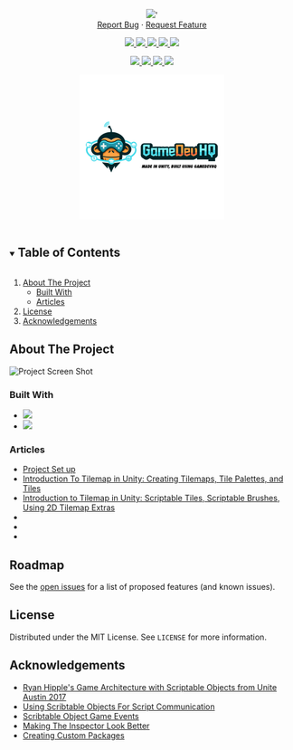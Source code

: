 <!-- Header -->
<!--<h3 align="center">Dungeon Escape Mobile 2D</h3>-->
<!--<h2 align="center">Mobile 2D Metroidvania</h2>-->
<p align="center">
	<img src ="https://github-readme-stats-blush-omega.vercel.app/api/pin?username=JamesLaFritz&repo=Dungeon-Escape-Mobile&theme=cobalt"/>'
	<br />
	<a href="https://github.com/JamesLaFritz/Dungeon-Escape-Mobile/issues">Report Bug</a>
        ·
        <a href="https://github.com/JamesLaFritz/Dungeon-Escape-Mobile/issues">Request Feature</a>
</p>

<!-- PROJECT SHIELDS -->
<p align="center">
  <a href="https://github.com/JamesLafritz/Dungeon-Escape-Mobile/graphs/contributors">
	  <img src="https://img.shields.io/github/contributors/JamesLafritz/Dungeon-Escape-Mobile.svg?style=for-the-badge"/>
  </a>
  <a href="https://img.shields.io/github/forks/JamesLafritz/Dungeon-Escape-Mobile.svg?style=for-the-badge">
	  <img src="https://img.shields.io/github/forks/JamesLafritz/Dungeon-Escape-Mobile.svg?style=for-the-badge"/>
  </a>
  <a href="https://github.com/JamesLafritz/Dungeon-Escape-Mobile/stargazers">
	  <img src="https://img.shields.io/github/stars/JamesLafritz/Dungeon-Escape-Mobile.svg?style=for-the-badge"/>
  </a>
  <a href="https://github.com/JamesLafritz/Dungeon-Escape-Mobile/issues">
	  <img src="https://img.shields.io/github/issues/JamesLafritz/Dungeon-Escape-Mobile.svg?style=for-the-badge"/>
  </a>
  <a href="https://img.shields.io/github/license/JamesLafritz/Dungeon-Escape-Mobile.svg?style=for-the-badge">
	  <img src="https://img.shields.io/github/license/JamesLafritz/Dungeon-Escape-Mobile.svg?style=for-the-badge"/>
  </a>
</p>

<!-- Links -->
<p align="center">
  <a href="https://jameslafritz.intensive.gamedevhq.com/">
	  <img src="https://img.shields.io/badge/Portfolio-21759B?style=for-the-badge&logo=wordpress&logoColor=white"/>
  </a>
  <a href="https://ktmarine1999.medium.com/">
	  <img src="https://img.shields.io/badge/Articles-000000?style=for-the-badge&logo=medium&logoColor=white"/>
  </a>
  <a href="https://www.linkedin.com/in/james-lafritz/">
	  <img src="https://img.shields.io/badge/LinkedIn-0A66C2?style=for-the-badge&logo=linkedin&logoColor=white"/>
  </a> 
  <a href="https://ktmarine1999.itch.io/">
	  <img src="https://img.shields.io/badge/Itch-fa5c5c.svg?style=for-the-badge&logo=Itch.io&logoColor=white""/>
</p>

<!-- PROJECT LOGO -->
<p align="center">
  <a href="https://github.com/JamesLaFritz/Dungeon-Escape-Mobile">
    <img src="Images/Logo.png" alt="Logo" width="256"/>
  </a>
</p>

<!-- TABLE OF CONTENTS -->
<details open="open">
  <summary><h2 style="display: inline-block">Table of Contents</h2></summary>
  <ol>
    <li>
      <a href="#about-the-project">About The Project</a>
	  <ul>
        <li><a href="#built-with">Built With</a></li>
      </ul>
      <ul>
        <li><a href="#articles">Articles</a></li>
      </ul>
    </li>
    <li><a href="#license">License</a></li>
    <li><a href="#acknowledgements">Acknowledgements</a></li>
  </ol>
</details>



<!-- ABOUT THE PROJECT -->
## About The Project

![Project Screen Shot](Images/2021-06-28-2334.43.012.gif)



### Built With

* <a href="https://store.unity.com/download-nuo"><img src="https://img.shields.io/badge/Unity-100000?style=for-the-badge&logo=unity&logoColor=white"/></a>
* <a href="https://store.unity.com/download-nuo"><img src="https://img.shields.io/badge/My Core Framework-100000?style=for-the-badge&logo=unity&logoColor=white"/></a>


<!-- Articles -->
### Articles
- [Project Set up](https://medium.com/p/f4fc36e7fbf0/edit)
- [Introduction To Tilemap in Unity: Creating Tilemaps, Tile Palettes, and Tiles](https://medium.com/p/beb7b5435c2/edit)
- [Introduction to Tilemap in Unity: Scriptable Tiles, Scriptable Brushes, Using 2D Tilemap Extras](https://medium.com/p/ffdf6b3b6e23/edit)
- []()
- []()
- []()


<!-- ROADMAP -->
## Roadmap

See the [open issues](https://github.com/JamesLaFritz/Dungeon-Escape-Mobile/issues) for a list of proposed features (and known issues).



<!-- LICENSE -->
## License

Distributed under the MIT License. See `LICENSE` for more information.


<!-- ACKNOWLEDGEMENTS -->
## Acknowledgements

* [Ryan Hipple's Game Architecture with Scriptable Objects from Unite Austin 2017 ](https://github.com/roboryantron/Unite2017)
* [Using Scribtable Objects For Script Communication](https://blog.devgenius.io/script-communication-in-unity-using-scriptable-objects-ad2ef0d99c59)
* [Scribtable Object Game Events](https://blog.devgenius.io/scriptableobject-game-events-1f3401bbde72)
* [Making The Inspector Look Better](https://blog.devgenius.io/making-the-inspector-look-better-175baf39ada0)
* [Creating Custom Packages](https://blog.devgenius.io/creating-custom-packages-for-use-in-unity-7dfbaa49e4b4)


<!-- MARKDOWN LINKS & IMAGES -->
<!-- https://www.markdownguide.org/basic-syntax/#reference-style-links -->
[contributors-shield]: https://img.shields.io/github/contributors/JamesLafritz/Dungeon-Escape-Mobile.svg?style=for-the-badge
[contributors-url]: https://github.com/JamesLafritz/Dungeon-Escape-Mobile/graphs/contributors
[forks-shield]: https://img.shields.io/github/forks/JamesLafritz/Dungeon-Escape-Mobile.svg?style=for-the-badge
[forks-url]: https://github.com/JamesLafritz/Dungeon-Escape-Mobile/network/members
[stars-shield]: https://img.shields.io/github/stars/JamesLafritz/Dungeon-Escape-Mobile.svg?style=for-the-badge
[stars-url]: https://github.com/JamesLafritz/Dungeon-Escape-Mobile/stargazers
[issues-shield]: https://img.shields.io/github/issues/JamesLafritz/Dungeon-Escape-Mobile.svg?style=for-the-badge
[issues-url]: https://github.com/JamesLafritz/Dungeon-Escape-Mobile/issues
[license-shield]: https://img.shields.io/github/license/JamesLafritz/Dungeon-Escape-Mobile.svg?style=for-the-badge
[license-url]: https://github.com/JamesLafritz/Dungeon-Escape-Mobile/blob/main/LICENSE
